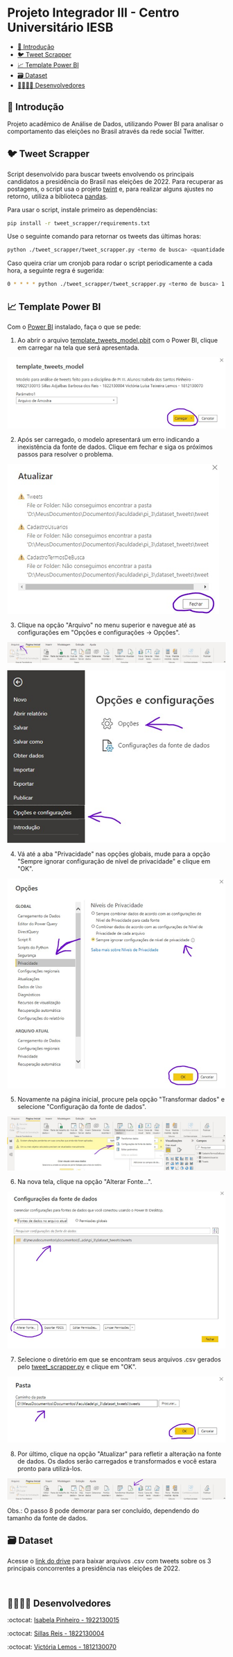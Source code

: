 # Projeto Integrador III - Centro Universitário IESB

<!-- TOC -->

- [📖 Introdução](#-introdu%C3%A7%C3%A3o)
- [🐦 Tweet Scrapper](#-tweet-scrapper)
- [📈 Template Power BI](#-template-power-bi)
- [🗃️ Dataset](#-dataset)
- [👩🧔‍♂️👩 Desenvolvedores](#%E2%80%8D-desenvolvedores)

<!-- /TOC -->

## 📖 Introdução
Projeto acadêmico de Análise de Dados, utilizando Power BI para analisar o comportamento das eleições no Brasil através da rede social Twitter.

## 🐦 Tweet Scrapper
Script desenvolvido para buscar tweets envolvendo os principais candidatos a presidência do Brasil nas eleições de 2022. Para recuperar as postagens, o script usa o projeto [twint](https://github.com/kevctae/twint) e, para realizar alguns ajustes no retorno, utiliza a biblioteca [pandas](https://pandas.pydata.org/docs/).

Para usar o script, instale primeiro as dependências:

```sh
pip install -r tweet_scrapper/requirements.txt
```

Use o seguinte comando para retornar os tweets das últimas horas:

```sh
python ./tweet_scrapper/tweet_scrapper.py <termo de busca> <quantidade de horas> <pasta para gravar a saída>
```

Caso queira criar um cronjob para rodar o script periodicamente a cada hora, a seguinte regra é sugerida:

```sh
0 * * * * python ./tweet_scrapper/tweet_scrapper.py <termo de busca> 1 <pasta para gravar a saída> >>  <pasta para gravar os logs>/<termo de busca>.log 2>&1
```

## 📈 Template Power BI
Com o [Power BI](https://powerbi.microsoft.com/pt-br/desktop/) instalado, faça o que se pede:

1. Ao abrir o arquivo [template_tweets_model.pbit](./template_tweets_model.pbit) com o Power BI, clique em carregar na tela que será apresentada.

![passo 1](./example/1.jpg)

2. Após ser carregado, o modelo apresentará um erro indicando a inexistência da fonte de dados. Clique em fechar e siga os próximos passos para resolver o problema.

![passo 2](./example/2.jpg)

3. Clique na opção "Arquivo" no menu superior e navegue até as configurações em "Opções e configurações -> Opções".

![passo 3](./example/3.jpg)

![passo 3](./example/4.jpg)

4. Vá até a aba "Privacidade" nas opções globais, mude para a opção "Sempre ignorar configuração de nível de privacidade" e clique em "OK".

![passo 4](./example/5.jpg)

5. Novamente na página inicial, procure pela opção "Transformar dados" e selecione "Configuração da fonte de dados".

![passo 5](./example/6.jpg)

6. Na nova tela, clique na opção "Alterar Fonte...".

![passo 6](./example/7.jpg)

7. Selecione o diretório em que se encontram seus arquivos .csv gerados pelo [tweet_scrapper.py](./tweet_scrapper/tweet_scrapper.py) e clique em "OK".

![passo 7](./example/8.jpg)

8. Por último, clique na opção "Atualizar" para refletir a alteração na fonte de dados. Os dados serão carregados e transformados e você estara pronto para utilizá-los.

![passo 8](./example/9.jpg)

Obs.: O passo 8 pode demorar para ser concluído, dependendo do tamanho da fonte de dados.

## 🗃️ Dataset
Acesse o [link do drive](https://drive.google.com/drive/folders/1FGMvr1yfnIG7gRTS1tCUjuaZGJ_swycU?usp=sharing) para baixar arquivos .csv com tweets sobre os 3 principais concorrentes a presidência nas eleições de 2022.

<br>

## 👩🧔‍♂️👩 Desenvolvedores
<p align="justify"> :octocat: <a href="https://github.com/IsabelaPinheiro"> Isabela Pinheiro - 1922130015 </a> </p>
<p align="justify"> :octocat: <a href="https://github.com/SillasReis"> Sillas Reis - 1822130004 </a> </p>
<p align="justify"> :octocat: <a href="https://github.com/lemosvictoria"> Victória Lemos - 1812130070 </a> </p>
